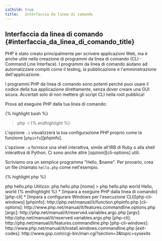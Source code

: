 ```yaml
---
isChild: true
title:   Interfaccia da linea di comando
---
```


## Interfaccia da linea di comando {#interfaccia_da_linea_di_comando_title}

PHP è stato creato principalmente per scrivere applicazioni Web, ma è anche utile nella creazione di programmi da linea
di comando (CLI - Command Line Interface). I programmi da linea di comando aiutano ad automatizzare compiti come il testing, la pubblicazione e
l'amministrazione dell'applicazione.

I programmi PHP da linea di comando sono potenti perché puoi usare il codice della tua applicazione direttamente, senza
dover creare una GUI sicura. Accertati solo di non mettere gli script CLI nella root pubblica!

Prova ad eseguire PHP dalla tua linea di comando:

{% highlight bash %}
> php -i
{% endhighlight %}

L'opzione `-i` visualizzerà la tua configurazione PHP proprio come la funzione [`phpinfo`][phpinfo].

L'opzione `-a` fornisce una shell interattiva, simile all'IRB di Ruby o alla shell interattiva di Python. Ci sono anche
altre [opzioni][cli-options] utili.

Scriviamo ora un semplice programma "Hello, $name". Per provarlo, crea un file chiamato `hello.php` come nell'esempio.

{% highlight php %}
<?php
if ($argc != 2) {
    echo "Utilizzo: php hello.php [nome].\n";
    exit(1);
}
$name = $argv[1];
echo "Hello, $name\n";
{% endhighlight %}

PHP imposta due variabili speciali a seconda degli argomenti con cui viene
eseguito il tuo script. [`$argc`][argc] è una variabile intera contenente il
*numero* degli argomenti e [`$argv`][argv] è un array contenente il *valore* di
ciascun argomento. Il primo argomento è sempre il nome del tuo file PHP, in
questo caso `hello.php`.

L'espressione `exit()` è usata con un numero diverso da zero per far sapere alla shell che l'esecuzione del comando è
fallita. Codici di uscita comunemente usati possono essere trovati [qui][exit-codes].

Per eseguire lo script sopra dalla linea di comando:

{% highlight bash %}
> php hello.php
Utilizzo: php hello.php [nome]
> php hello.php world
Hello, world
{% endhighlight %}

 * [Impara a eseguire PHP dalla linea di comando][php-cli]
 * [Impara a configurare Windows per l'esecuzione CLI][php-cli-windows]

[phpinfo]: http://php.net/manual/it/function.phpinfo.php
[cli-options]: http://www.php.net/manual/it/features.commandline.options.php
[argc]: http://php.net/manual/it/reserved.variables.argc.php
[argv]: http://php.net/manual/it/reserved.variables.argv.php
[php-cli]: http://php.net/manual/it/features.commandline.php
[php-cli-windows]: http://www.php.net/manual/it/install.windows.commandline.php
[exit-codes]: http://www.gsp.com/cgi-bin/man.cgi?section=3&topic=sysexits
